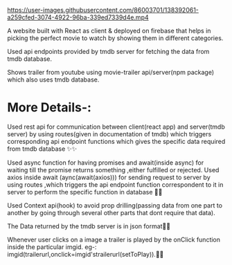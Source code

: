
https://user-images.githubusercontent.com/86003701/138392061-a259cfed-3074-4922-96ba-339ed7339d4e.mp4


A website built with React as client & deployed on firebase that helps in picking the perfect movie to watch by showing them in different categories.

Used api endpoints provided by tmdb server for fetching the data from tmdb database.

Shows trailer from youtube using movie-trailer api/server(npm package) which also uses tmdb database.



# More Details-:
Used rest api for communication between client(react app) and server(tmdb server) by using routes(given in documentation of tmdb) which triggers corresponding api endpoint functions which gives the specific data required from tmdb database ✨✨

Used async function for having promises and await(inside async) for waiting till the promise returns something ,either fulfilled or rejected. Used axios inside await (aync(await(axios))) for sending request to server by using routes ,which triggers the api endpoint function correspondent to it in server to perform the specific function in database 🤍🤍


Used Context api(hook) to avoid prop drilling(passing data from one part to another by going through several other parts that dont require that data). 

The Data returned by the tmdb server is in json format💙💙

Whenever user clicks on a image a trailer is played by the onClick function inside the particular imgid. eg-: imgid(trailerurl,onclick=imgid'strailerurl(setToPlay)).💛💛
